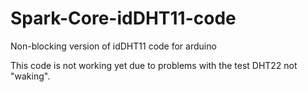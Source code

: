 Spark-Core-idDHT11-code
=======================

Non-blocking version of idDHT11 code for arduino

This code is not working yet due to problems with the test DHT22 not "waking".

